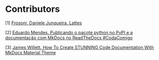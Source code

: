 # Contributors

[1] [Frosoni, Daniele Junqueira. Lattes](http://lattes.cnpq.br/5658724673030107)

[2] [Eduardo Mendes. Publicando o pacote python no PyPI e a documentação com MkDocs no ReadTheDocs #CodaComigo](https://www.youtube.com/@Dunossauro)

[3] [James Willett. How To Create STUNNING Code Documentation With MkDocs Material Theme](https://www.youtube.com/@james-willett)
